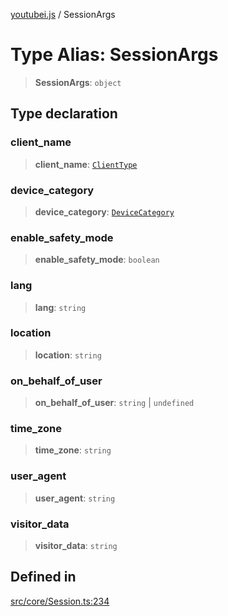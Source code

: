 [youtubei.js](../README.md) / SessionArgs

# Type Alias: SessionArgs

> **SessionArgs**: `object`

## Type declaration

### client\_name

> **client\_name**: [`ClientType`](../enumerations/ClientType.md)

### device\_category

> **device\_category**: [`DeviceCategory`](../namespaces/Utils/type-aliases/DeviceCategory.md)

### enable\_safety\_mode

> **enable\_safety\_mode**: `boolean`

### lang

> **lang**: `string`

### location

> **location**: `string`

### on\_behalf\_of\_user

> **on\_behalf\_of\_user**: `string` \| `undefined`

### time\_zone

> **time\_zone**: `string`

### user\_agent

> **user\_agent**: `string`

### visitor\_data

> **visitor\_data**: `string`

## Defined in

[src/core/Session.ts:234](https://github.com/LuanRT/YouTube.js/blob/af92984523f90200a18314b94478a2697c9deab0/src/core/Session.ts#L234)
